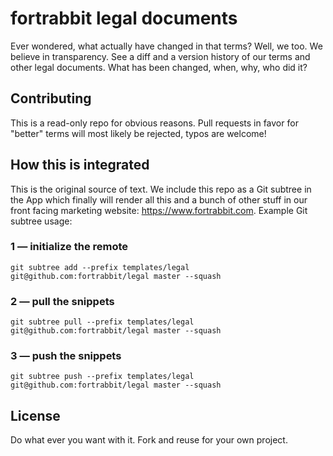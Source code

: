 # fortrabbit legal documents

Ever wondered, what actually have changed in that terms? Well, we too. We believe in transparency. See a diff and a version history of our terms and other legal documents. What has been changed, when, why, who did it?

## Contributing

This is a read-only repo for obvious reasons. Pull requests in favor for "better" terms will most likely be rejected, typos are welcome!

## How this is integrated

This is the original source of text. We include this repo as a Git subtree in the App which finally will render all this and a bunch of other stuff in our front facing marketing website: https://www.fortrabbit.com. Example Git subtree usage:


### 1 — initialize the remote

`git subtree add --prefix templates/legal git@github.com:fortrabbit/legal master --squash`


### 2 — pull the snippets

`git subtree pull --prefix templates/legal git@github.com:fortrabbit/legal master --squash`


### 3 — push the snippets

`git subtree push --prefix templates/legal git@github.com:fortrabbit/legal master --squash`




## License

Do what ever you want with it. Fork and reuse for your own project.
